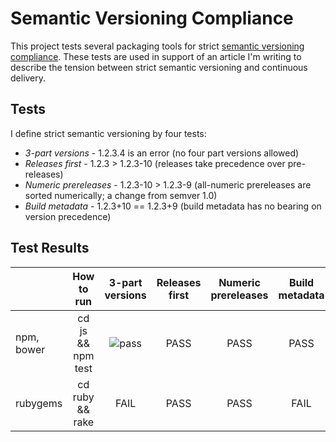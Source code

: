 Semantic Versioning Compliance
==============================

This project tests several packaging tools for strict [semantic versioning compliance](http://semver.org/).
These tests are used in support of an article I'm writing to describe the tension between strict semantic
versioning and continuous delivery.

## Tests

I define strict semantic versioning by four tests:

* *3-part versions* - 1.2.3.4 is an error (no four part versions allowed)
* *Releases first* - 1.2.3 > 1.2.3-10 (releases take precedence over pre-releases)
* *Numeric prereleases* - 1.2.3-10 > 1.2.3-9 (all-numeric prereleases are sorted numerically; a change from semver 1.0)
* *Build metadata* - 1.2.3+10 == 1.2.3+9 (build metadata has no bearing on version precedence)


## Test Results

|           |How to run        |3-part versions |Releases first |Numeric prereleases |Build metadata |
|-----------|:----------------:|:--------------:|:-------------:|:------------------:|:-------------:|
|npm, bower |cd js && npm test | ![pass][pass]  | PASS          | PASS               | PASS          |
|rubygems   |cd ruby && rake   | FAIL           | PASS          | PASS               | FAIL          |


[pass]: https://github.com/bbyars/semver-compliance/images/success.png "Pass"
[fail]: https://github.com/bbyars/semver-compliance/images/fail.png "Fail"
